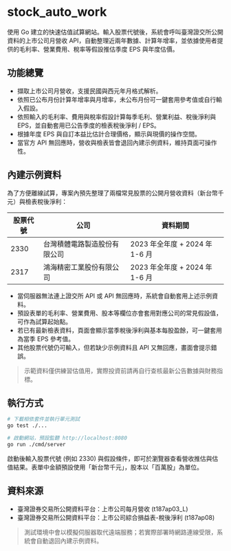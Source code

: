 # stock_auto_work

使用 Go 建立的快速估值試算網站。輸入股票代號後，系統會呼叫臺灣證交所公開資料的上市公司月營收 API，自動整理近兩年數據、計算年增率，並依據使用者提供的毛利率、營業費用、稅率等假設推估季度 EPS 與年度估價。

## 功能總覽

- 擷取上市公司月營收，支援民國與西元年月格式解析。
- 依照已公布月份計算年增率與月增率，未公布月份可一鍵套用參考值或自行輸入假設。
- 依照輸入的毛利率、費用與稅率假設計算每季毛利、營業利益、稅後淨利與 EPS，並自動套用已公告季度的檢表稅後淨利 / EPS。
- 根據年度 EPS 與自訂本益比估計合理價格，顯示與現價的操作空間。
- 當官方 API 無回應時，營收與檢表皆會退回內建示例資料，維持頁面可操作性。

## 內建示例資料

為了方便離線試算，專案內預先整理了兩檔常見股票的公開月營收資料（新台幣千元）與檢表稅後淨利：

| 股票代號 | 公司 | 資料期間 |
| --- | --- | --- |
| 2330 | 台灣積體電路製造股份有限公司 | 2023 年全年度 + 2024 年 1-6 月 |
| 2317 | 鴻海精密工業股份有限公司 | 2023 年全年度 + 2024 年 1-6 月 |

- 當伺服器無法連上證交所 API 或 API 無回應時，系統會自動套用上述示例資料。
- 預設表單的毛利率、營業費用、股本等欄位亦會套用對應公司的常見假設值，可作為試算起始點。
- 若已有最新檢表資料，頁面會顯示當季稅後淨利與基本每股盈餘，可一鍵套用為當季 EPS 參考值。
- 其他股票代號仍可輸入，但若缺少示例資料且 API 又無回應，畫面會提示錯誤。

> 示範資料僅供練習估值用，實際投資前請再自行查核最新公告數據與財務指標。

## 執行方式

```bash
# 下載相依套件並執行單元測試
go test ./...

# 啟動網站，預設監聽 http://localhost:8080
go run ./cmd/server
```

啟動後輸入股票代號 (例如 2330) 與假設條件，即可於瀏覽器查看營收推估與估值結果。表單中金額預設使用「新台幣千元」，股本以「百萬股」為單位。

## 資料來源

- 臺灣證券交易所公開資料平台：上市公司每月營收 (t187ap03_L)
- 臺灣證券交易所公開資料平台：上市公司綜合損益表-稅後淨利 (t187ap08)

> 測試環境中會以模擬伺服器取代遠端服務；若實際部署時網路連線受限，系統會自動退回內建示例資料。
